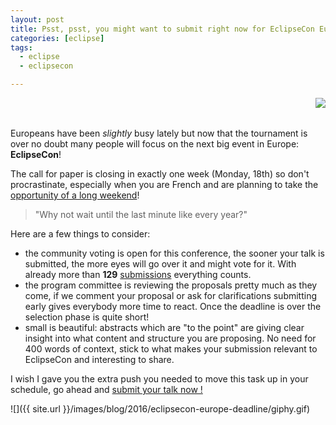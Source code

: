 ```yaml
---
layout: post
title: Psst, psst, you might want to submit right now for EclipseCon Europe!
categories: [eclipse]
tags:
  - eclipse
  - eclipsecon

---
```


<img src="{{ site.url }}/images/blog/ece-program.jpg" style="float: right;">
<br>
<br>

Europeans have been *slightly* busy lately but now that the tournament is over no doubt many people will focus on the next big event in Europe: **EclipseCon**!

The call for paper is closing in exactly one week (Monday, 18th) so don't procrastinate, especially when you are French and are planning to take the [opportunity of a long weekend](https://en.wikipedia.org/wiki/Bastille_Day)!

> "Why not wait until the last minute like every year?" 

Here are a few things to consider:

* the community voting is open for this conference, the sooner your talk is submitted, the more eyes will go over it and might vote for it. With already more than **129** [submissions](https://www.eclipsecon.org/europe2016/program/sessions/proposed) everything counts.
* the program committee is reviewing the proposals pretty much as they come, if we comment your proposal or ask for clarifications submitting early gives everybody more time to react. Once the deadline is over the selection phase is quite short!
* small is beautiful: abstracts which are "to the point" are giving clear insight into what content and structure you are proposing. No need for 400 words of context, stick to what makes your submission relevant to EclipseCon and interesting to share.

I wish I gave you the extra push you needed to move this task up in your schedule, go ahead and [submit your talk now !](https://www.eclipsecon.org/europe2016/cfp)

![]({{ site.url }}/images/blog/2016/eclipsecon-europe-deadline/giphy.gif)
